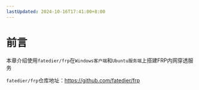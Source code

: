 ```yaml
---
lastUpdated: 2024-10-16T17:41:00+8:00
---
```


# 前言

本章介绍使用```fatedier/frp```在```Windows客户端```和```Ubuntu服务端```上搭建FRP内网穿透服务

```fatedier/frp```仓库地址：<https://github.com/fatedier/frp>